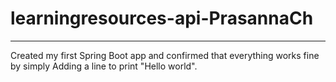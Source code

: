 # learningresources-api-PrasannaCh
----------------------------------
Created my first Spring Boot app and confirmed that everything works fine by simply Adding a line to print "Hello world".

